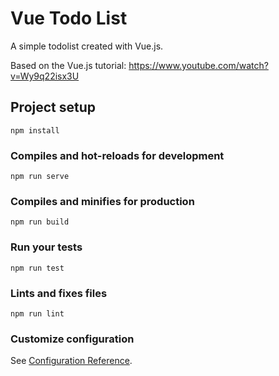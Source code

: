 # Vue Todo List

A simple todolist created with Vue.js.

Based on the Vue.js tutorial:
https://www.youtube.com/watch?v=Wy9q22isx3U


## Project setup
```
npm install
```

### Compiles and hot-reloads for development
```
npm run serve
```

### Compiles and minifies for production
```
npm run build
```

### Run your tests
```
npm run test
```

### Lints and fixes files
```
npm run lint
```

### Customize configuration
See [Configuration Reference](https://cli.vuejs.org/config/).

